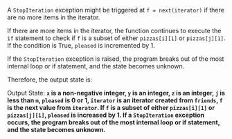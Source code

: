 A `StopIteration` exception might be triggered at `f = next(iterator)` if there are no more items in the iterator. 

If there are more items in the iterator, the function continues to execute the `if` statement to check if `f` is a subset of either `pizzas[i][1]` or `pizzas[j][1]`. If the condition is True, `pleased` is incremented by 1. 

If the `StopIteration` exception is raised, the program breaks out of the most internal loop or if statement, and the state becomes unknown.

Therefore, the output state is:

Output State: **`x` is a non-negative integer, `y` is an integer, `z` is an integer, `j` is less than `m`, `pleased` is 0 or 1, `iterator` is an iterator created from `friends`, `f` is the next value from `iterator`. If `f` is a subset of either `pizzas[i][1]` or `pizzas[j][1]`, `pleased` is increased by 1. If a `StopIteration` exception occurs, the program breaks out of the most internal loop or if statement, and the state becomes unknown.**